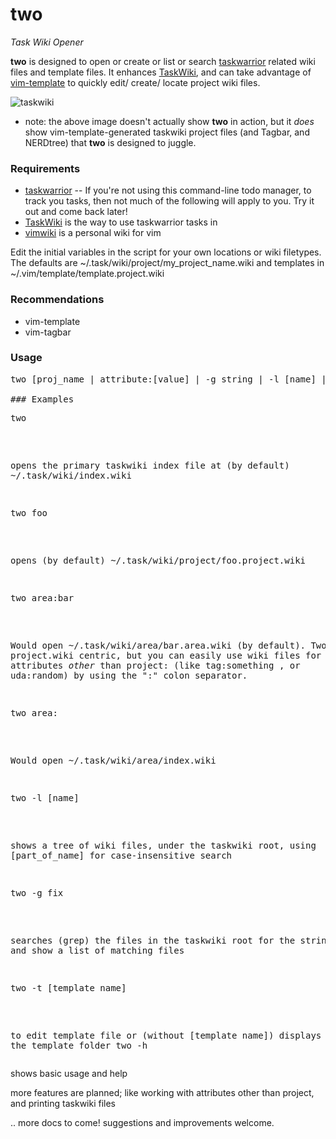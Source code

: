 # two
_Task Wiki Opener_ 

**two** is designed to open or create or list or search [taskwarrior](http://taskwarrior.org) related wiki files and template files. It enhances [TaskWiki](https://github.com/tbabej/taskwiki), and can take advantage of [vim-template](https://github.com/aperezdc/vim-template) to quickly edit/ create/ locate project wiki files.

![taskwiki](http://picpaste.novarata.net/pics/9932eca5814fce48c26cd8105b4a165a.gif)
* note: the above image doesn't actually show **two** in action, 
  but it _does_ show vim-template-generated taskwiki project files 
  (and Tagbar, and NERDtree) that **two** is designed to juggle.

### Requirements
- [taskwarrior](http://taskwarrior.org/download/) -- If you're not using this command-line todo manager, to track you tasks, then not much of the following will apply to you. Try it out and come back later!
- [TaskWiki](https://github.com/tbabej/taskwiki) is the way to use taskwarrior tasks in
- [vimwiki](https://github.com/vimwiki/vimwiki/tree/tags) is a personal wiki for vim

Edit the initial variables in the script for your own locations or wiki filetypes. 
The defaults are ~/.task/wiki/project/my_project_name.wiki and templates in ~/.vim/template/template.project.wiki

### Recommendations
- vim-template
- vim-tagbar

### Usage
<pre>
two [proj_name | attribute:[value] | -g string | -l [name] | -t [template] | -h]

### Examples
<pre>
two
</pre>
opens the primary taskwiki index file at (by default) ~/.task/wiki/index.wiki
<pre>
two foo
</pre>
opens (by default) ~/.task/wiki/project/foo.project.wiki
<pre>
two area:bar
</pre>
Would open ~/.task/wiki/area/bar.area.wiki (by default). Two is project.wiki centric, but you can easily use wiki files for task attributes _other_ than project: (like tag:something , or uda:random) by using the ":" colon separator.
<pre>
two area:
</pre>
Would open ~/.task/wiki/area/index.wiki
<pre>
two -l [name]
</pre>
shows a tree of wiki files, under the taskwiki root, using [part_of_name] for case-insensitive search
<pre>
two -g fix
</pre>
searches (grep) the files in the taskwiki root for the string "fix" and show a list of matching files
<pre>
two -t [template name]
</pre>
to edit template file or (without [template name]) displays a tree of the template folder
two -h
</pre>
shows basic usage and help

more features are planned; like working with attributes other than project, and printing taskwiki files

.. more docs to come! suggestions and improvements welcome.
